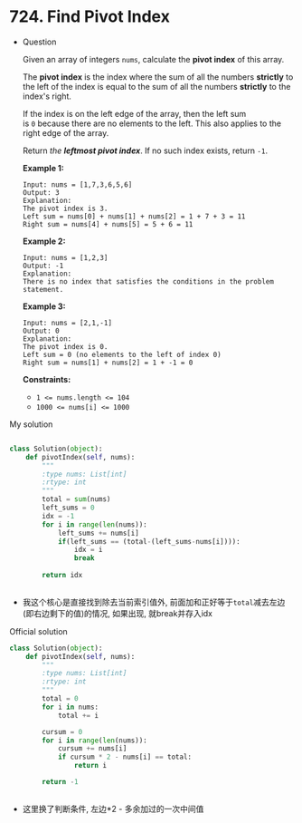 # 724. Find Pivot Index

- Question
    
    Given an array of integers `nums`, calculate the **pivot index** of this array.
    
    The **pivot index** is the index where the sum of all the numbers **strictly** to the left of the index is equal to the sum of all the numbers **strictly** to the index's right.
    
    If the index is on the left edge of the array, then the left sum is `0` because there are no elements to the left. This also applies to the right edge of the array.
    
    Return *the **leftmost pivot index***. If no such index exists, return `-1`.
    
    **Example 1:**
    
    ```
    Input: nums = [1,7,3,6,5,6]
    Output: 3
    Explanation:
    The pivot index is 3.
    Left sum = nums[0] + nums[1] + nums[2] = 1 + 7 + 3 = 11
    Right sum = nums[4] + nums[5] = 5 + 6 = 11
    
    ```
    
    **Example 2:**
    
    ```
    Input: nums = [1,2,3]
    Output: -1
    Explanation:
    There is no index that satisfies the conditions in the problem statement.
    ```
    
    **Example 3:**
    
    ```
    Input: nums = [2,1,-1]
    Output: 0
    Explanation:
    The pivot index is 0.
    Left sum = 0 (no elements to the left of index 0)
    Right sum = nums[1] + nums[2] = 1 + -1 = 0
    
    ```
    
    **Constraints:**
    
    - `1 <= nums.length <= 104`
    - `1000 <= nums[i] <= 1000`

My solution

```python

class Solution(object):
    def pivotIndex(self, nums):
        """
        :type nums: List[int]
        :rtype: int
        """
        total = sum(nums)
        left_sums = 0
        idx = -1
        for i in range(len(nums)):
            left_sums += nums[i]
            if(left_sums == (total-(left_sums-nums[i]))):
                idx = i
                break
        
        return idx
        
```

- 我这个核心是直接找到除去当前索引值外, 前面加和正好等于`total`减去左边(即右边剩下的值)的情况, 如果出现, 就break并存入idx

Official solution

```python
class Solution(object):
    def pivotIndex(self, nums):
        """
        :type nums: List[int]
        :rtype: int
        """
        total = 0
        for i in nums:
            total += i

        cursum = 0
        for i in range(len(nums)):
            cursum += nums[i]
            if cursum * 2 - nums[i] == total:
                return i

        return -1
        

```

- 这里换了判断条件, 左边*2 - 多余加过的一次中间值